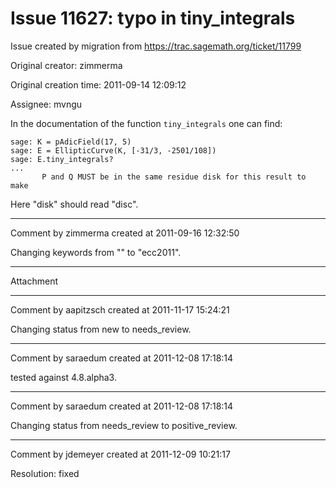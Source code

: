 # Issue 11627: typo in tiny_integrals

Issue created by migration from https://trac.sagemath.org/ticket/11799

Original creator: zimmerma

Original creation time: 2011-09-14 12:09:12

Assignee: mvngu

In the documentation of the function `tiny_integrals` one can
find:

```
sage: K = pAdicField(17, 5)
sage: E = EllipticCurve(K, [-31/3, -2501/108])
sage: E.tiny_integrals?
...
       P and Q MUST be in the same residue disk for this result to make
```

Here "disk" should read "disc".


---

Comment by zimmerma created at 2011-09-16 12:32:50

Changing keywords from "" to "ecc2011".


---

Attachment


---

Comment by aapitzsch created at 2011-11-17 15:24:21

Changing status from new to needs_review.


---

Comment by saraedum created at 2011-12-08 17:18:14

tested against 4.8.alpha3.


---

Comment by saraedum created at 2011-12-08 17:18:14

Changing status from needs_review to positive_review.


---

Comment by jdemeyer created at 2011-12-09 10:21:17

Resolution: fixed
